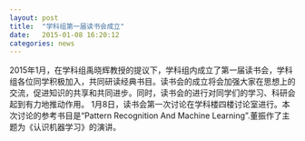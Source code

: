 ```yaml
---
layout: post
title:  "学科组第一届读书会成立"
date:   2015-01-08 16:20:12
categories: news
---
```


2015年1月，在学科组禹晓辉教授的提议下，学科组内成立了第一届读书会，学科组各位同学积极加入，共同研读经典书目。读书会的成立将会加强大家在思想上的交流，促进知识的共享和共同进步。同时，读书会的进行对同学们的学习、科研会起到有力地推动作用。
1月8日，读书会第一次讨论在学科楼四楼讨论室进行。本次讨论的参考书目是“Pattern Recognition And Machine Learning”.董振作了主题为《认识机器学习》的演讲。